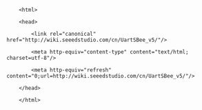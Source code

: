 <!DOCTYPE html>
        <html>
        <head>
            <link rel="canonical" href="http://wiki.seeedstudio.com/cn/UartSBee_v5/"/>
            <meta http-equiv="content-type" content="text/html; charset=utf-8"/>
            <meta http-equiv="refresh" content="0;url=http://wiki.seeedstudio.com/cn/UartSBee_v5/"/>
        </head>
        </html>
